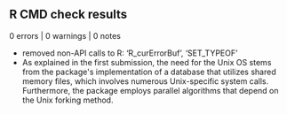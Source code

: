 ## R CMD check results

0 errors | 0 warnings | 0 notes

* removed non-API calls to R: ‘R_curErrorBuf’, ‘SET_TYPEOF’
* As explained in the first submission, the need for the Unix OS stems from the package's implementation of a database that utilizes shared memory files, which involves numerous Unix-specific system calls. Furthermore, the package employs parallel algorithms that depend on the Unix forking method.


